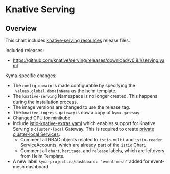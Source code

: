 # Knative Serving

## Overview

This chart includes [knative-serving resources](https://github.com/knative/docs/tree/master/docs/serving) release files.

Included releases:
 * https://github.com/knative/serving/releases/download/v0.8.1/serving.yaml

Kyma-specific changes:
 * The `config-domain` is made configurable by specifying the `.Values.global.domainName` as the helm template.
 * The `knative-serving` Namespace is no longer created. This happens during the installation process.
 * The image versions are changed to use the release tag.
 * The `knative-ingress-gateway` is now a copy of `kyma-gateway`.
 * Changed CPU for minikube
 * Include [istio-knative-extras.yaml](https://github.com/knative/serving/blob/1cb31d16/third_party/istio-1.3.5/istio-knative-extras.yaml) which enables support for Knative Serving's `cluster-local` Gateway. This is required to create [private cluster-local Services](https://knative.dev/docs/serving/cluster-local-route/).
   * Comment all RBAC objects related to `istio-multi` and `istio-reader` ServiceAccounts, which are already part of the `istio` Chart.
   * Comment all `chart`, `heritage`, and `release` labels, which are leftovers from Helm Template.
 * A new label `kyma-project.io/dashboard: "event-mesh"` added for event-mesh dashboard